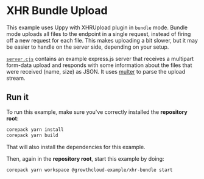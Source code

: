 # XHR Bundle Upload

This example uses Uppy with XHRUpload plugin in `bundle` mode. Bundle mode uploads all files to the endpoint in a single request, instead of firing off a new request for each file. This makes uploading a bit slower, but it may be easier to handle on the server side, depending on your setup.

[`server.cjs`](./server.cjs) contains an example express.js server that receives a multipart form-data upload and responds with some information about the files that were received (name, size) as JSON. It uses [multer](https://npmjs.com/package/multer) to parse the upload stream.

## Run it

To run this example, make sure you've correctly installed the **repository root**:

```sh
corepack yarn install
corepack yarn build
```

That will also install the dependencies for this example.

Then, again in the **repository root**, start this example by doing:

```sh
corepack yarn workspace @growthcloud-example/xhr-bundle start
```
